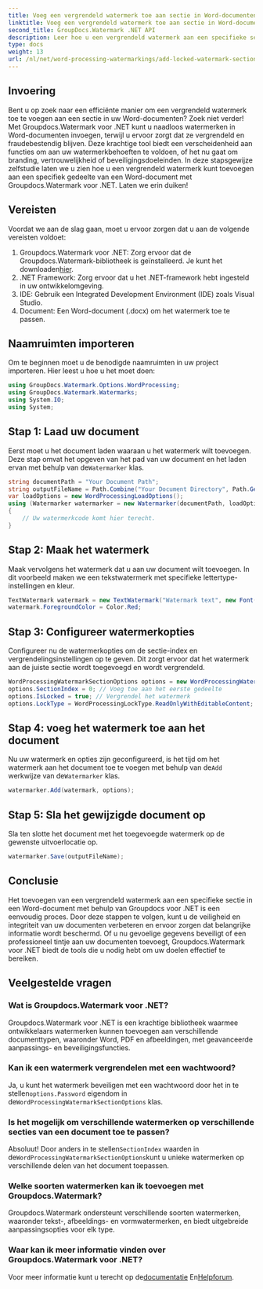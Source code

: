 ```yaml
---
title: Voeg een vergrendeld watermerk toe aan sectie in Word-documenten
linktitle: Voeg een vergrendeld watermerk toe aan sectie in Word-documenten
second_title: GroupDocs.Watermark .NET API
description: Leer hoe u een vergrendeld watermerk aan een specifieke sectie in Word-documenten kunt toevoegen met behulp van Groupdocs voor .NET met deze uitgebreide stapsgewijze handleiding.
type: docs
weight: 13
url: /nl/net/word-processing-watermarkings/add-locked-watermark-section-word-docs/
---
```

## Invoering
Bent u op zoek naar een efficiënte manier om een vergrendeld watermerk toe te voegen aan een sectie in uw Word-documenten? Zoek niet verder! Met Groupdocs.Watermark voor .NET kunt u naadloos watermerken in Word-documenten invoegen, terwijl u ervoor zorgt dat ze vergrendeld en fraudebestendig blijven. Deze krachtige tool biedt een verscheidenheid aan functies om aan uw watermerkbehoeften te voldoen, of het nu gaat om branding, vertrouwelijkheid of beveiligingsdoeleinden. In deze stapsgewijze zelfstudie laten we u zien hoe u een vergrendeld watermerk kunt toevoegen aan een specifiek gedeelte van een Word-document met Groupdocs.Watermark voor .NET. Laten we erin duiken!
## Vereisten
Voordat we aan de slag gaan, moet u ervoor zorgen dat u aan de volgende vereisten voldoet:
1.  Groupdocs.Watermark voor .NET: Zorg ervoor dat de Groupdocs.Watermark-bibliotheek is geïnstalleerd. Je kunt het downloaden[hier](https://releases.groupdocs.com/Watermark/net/).
2. .NET Framework: Zorg ervoor dat u het .NET-framework hebt ingesteld in uw ontwikkelomgeving.
3. IDE: Gebruik een Integrated Development Environment (IDE) zoals Visual Studio.
4. Document: Een Word-document (.docx) om het watermerk toe te passen.
## Naamruimten importeren
Om te beginnen moet u de benodigde naamruimten in uw project importeren. Hier leest u hoe u het moet doen:
```csharp
using GroupDocs.Watermark.Options.WordProcessing;
using GroupDocs.Watermark.Watermarks;
using System.IO;
using System;
```
## Stap 1: Laad uw document
 Eerst moet u het document laden waaraan u het watermerk wilt toevoegen. Deze stap omvat het opgeven van het pad van uw document en het laden ervan met behulp van de`Watermarker` klas.
```csharp
string documentPath = "Your Document Path";
string outputFileName = Path.Combine("Your Document Directory", Path.GetFileName(documentPath));
var loadOptions = new WordProcessingLoadOptions();
using (Watermarker watermarker = new Watermarker(documentPath, loadOptions))
{
    // Uw watermerkcode komt hier terecht.
}
```
## Stap 2: Maak het watermerk
Maak vervolgens het watermerk dat u aan uw document wilt toevoegen. In dit voorbeeld maken we een tekstwatermerk met specifieke lettertype-instellingen en kleur.
```csharp
TextWatermark watermark = new TextWatermark("Watermark text", new Font("Arial", 19));
watermark.ForegroundColor = Color.Red;
```
## Stap 3: Configureer watermerkopties
Configureer nu de watermerkopties om de sectie-index en vergrendelingsinstellingen op te geven. Dit zorgt ervoor dat het watermerk aan de juiste sectie wordt toegevoegd en wordt vergrendeld.
```csharp
WordProcessingWatermarkSectionOptions options = new WordProcessingWatermarkSectionOptions();
options.SectionIndex = 0; // Voeg toe aan het eerste gedeelte
options.IsLocked = true; // Vergrendel het watermerk
options.LockType = WordProcessingLockType.ReadOnlyWithEditableContent; // Type slot
```
## Stap 4: voeg het watermerk toe aan het document
 Nu uw watermerk en opties zijn geconfigureerd, is het tijd om het watermerk aan het document toe te voegen met behulp van de`Add` werkwijze van de`Watermarker` klas.
```csharp
watermarker.Add(watermark, options);
```
## Stap 5: Sla het gewijzigde document op
Sla ten slotte het document met het toegevoegde watermerk op de gewenste uitvoerlocatie op.
```csharp
watermarker.Save(outputFileName);
```
## Conclusie
Het toevoegen van een vergrendeld watermerk aan een specifieke sectie in een Word-document met behulp van Groupdocs voor .NET is een eenvoudig proces. Door deze stappen te volgen, kunt u de veiligheid en integriteit van uw documenten verbeteren en ervoor zorgen dat belangrijke informatie wordt beschermd. Of u nu gevoelige gegevens beveiligt of een professioneel tintje aan uw documenten toevoegt, Groupdocs.Watermark voor .NET biedt de tools die u nodig hebt om uw doelen effectief te bereiken.
## Veelgestelde vragen
### Wat is Groupdocs.Watermark voor .NET?
Groupdocs.Watermark voor .NET is een krachtige bibliotheek waarmee ontwikkelaars watermerken kunnen toevoegen aan verschillende documenttypen, waaronder Word, PDF en afbeeldingen, met geavanceerde aanpassings- en beveiligingsfuncties.
### Kan ik een watermerk vergrendelen met een wachtwoord?
 Ja, u kunt het watermerk beveiligen met een wachtwoord door het in te stellen`options.Password` eigendom in de`WordProcessingWatermarkSectionOptions` klas.
### Is het mogelijk om verschillende watermerken op verschillende secties van een document toe te passen?
 Absoluut! Door anders in te stellen`SectionIndex` waarden in de`WordProcessingWatermarkSectionOptions`kunt u unieke watermerken op verschillende delen van het document toepassen.
### Welke soorten watermerken kan ik toevoegen met Groupdocs.Watermark?
Groupdocs.Watermark ondersteunt verschillende soorten watermerken, waaronder tekst-, afbeeldings- en vormwatermerken, en biedt uitgebreide aanpassingsopties voor elk type.
### Waar kan ik meer informatie vinden over Groupdocs.Watermark voor .NET?
 Voor meer informatie kunt u terecht op de[documentatie](https://reference.groupdocs.com/Watermark/net/) En[Helpforum](https://forum.groupdocs.com/c/watermark/19).